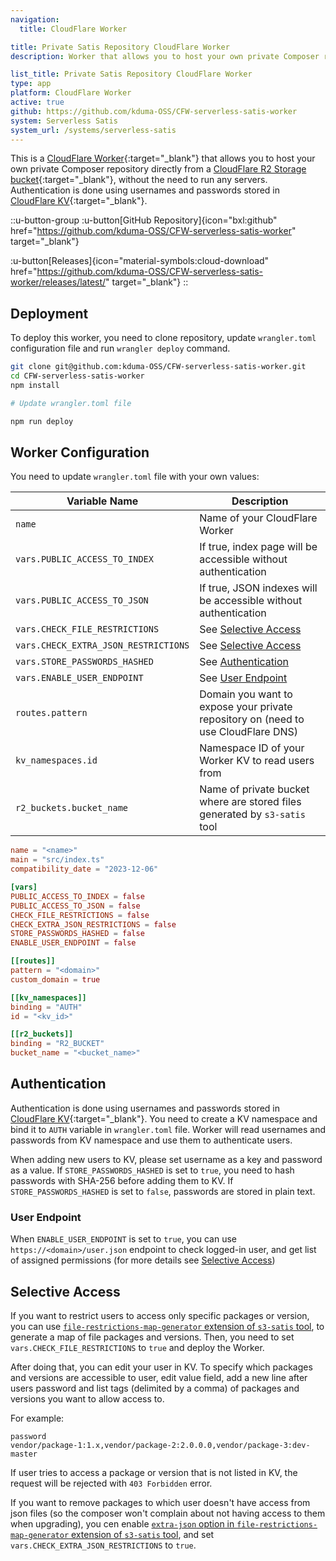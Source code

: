 ```yaml
---
navigation:
  title: CloudFlare Worker

title: Private Satis Repository CloudFlare Worker
description: Worker that allows you to host your own private Composer repository directly from a CloudFlare R2 Storage bucket.

list_title: Private Satis Repository CloudFlare Worker
type: app
platform: CloudFlare Worker
active: true
github: https://github.com/kduma-OSS/CFW-serverless-satis-worker
system: Serverless Satis
system_url: /systems/serverless-satis
---
```


This is a [CloudFlare Worker](https://workers.cloudflare.com/){:target="_blank"} that allows you to host your own 
private Composer repository directly from a [CloudFlare R2 Storage bucket](https://developers.cloudflare.com/r2/){:target="_blank"},
without the need to run any servers. Authentication is done using usernames and passwords stored in [CloudFlare KV](https://developers.cloudflare.com/kv/){:target="_blank"}.

::u-button-group
:u-button[GitHub Repository]{icon="bxl:github" href="https://github.com/kduma-OSS/CFW-serverless-satis-worker" target="_blank"}

:u-button[Releases]{icon="material-symbols:cloud-download" href="https://github.com/kduma-OSS/CFW-serverless-satis-worker/releases/latest/" target="_blank"}
::

## Deployment

To deploy this worker, you need to clone repository, update `wrangler.toml` configuration file and run `wrangler deploy` command.

```bash
git clone git@github.com:kduma-OSS/CFW-serverless-satis-worker.git
cd CFW-serverless-satis-worker
npm install

# Update wrangler.toml file

npm run deploy
```

## Worker Configuration

You need to update `wrangler.toml` file with your own values:

| Variable Name                        | Description                                                                       |
|--------------------------------------|-----------------------------------------------------------------------------------|
| `name`                               | Name of your CloudFlare Worker                                                    |
| `vars.PUBLIC_ACCESS_TO_INDEX`        | If true, index page will be accessible without authentication                     |
| `vars.PUBLIC_ACCESS_TO_JSON`         | If true, JSON indexes will be accessible without authentication                   |
| `vars.CHECK_FILE_RESTRICTIONS`       | See [Selective Access](#selective-access)                                         |
| `vars.CHECK_EXTRA_JSON_RESTRICTIONS` | See [Selective Access](#selective-access)                                         |
| `vars.STORE_PASSWORDS_HASHED`        | See [Authentication](#authentication)                                             |
| `vars.ENABLE_USER_ENDPOINT`          | See [User Endpoint](#user-endpoint)                                               |
| `routes.pattern`                     | Domain you want to expose your private repository on (need to use CloudFlare DNS) |
| `kv_namespaces.id`                   | Namespace ID of your Worker KV to read users from                                 |
| `r2_buckets.bucket_name`             | Name of private bucket where are stored files generated by `s3-satis` tool        |

```toml
name = "<name>"
main = "src/index.ts"
compatibility_date = "2023-12-06"

[vars]
PUBLIC_ACCESS_TO_INDEX = false
PUBLIC_ACCESS_TO_JSON = false
CHECK_FILE_RESTRICTIONS = false
CHECK_EXTRA_JSON_RESTRICTIONS = false
STORE_PASSWORDS_HASHED = false
ENABLE_USER_ENDPOINT = false

[[routes]]
pattern = "<domain>"
custom_domain = true

[[kv_namespaces]]
binding = "AUTH"
id = "<kv_id>"

[[r2_buckets]]
binding = "R2_BUCKET"
bucket_name = "<bucket_name>"
```

## Authentication

Authentication is done using usernames and passwords stored in [CloudFlare KV](https://developers.cloudflare.com/kv/){:target="_blank"}.
You need to create a KV namespace and bind it to `AUTH` variable in `wrangler.toml` file.
Worker will read usernames and passwords from KV namespace and use them to authenticate users.

When adding new users to KV, please set username as a key and password as a value.
If `STORE_PASSWORDS_HASHED` is set to `true`, you need to hash passwords with SHA-256 before adding them to KV.
If `STORE_PASSWORDS_HASHED` is set to `false`, passwords are stored in plain text.

### User Endpoint

When `ENABLE_USER_ENDPOINT` is set to `true`, you can use `https://<domain>/user.json` endpoint to check logged-in user, 
and get list of assigned permissions (for more details see [Selective Access](#selective-access))

## Selective Access

If you want to restrict users to access only specific packages or version, you can use 
[`file-restrictions-map-generator` extension of `s3-satis` tool](/systems/serverless-satis/s3-satis#file-restrictions-map-generator-extension-file-restrictions-map-generator),
to generate a map of file packages and versions. 
Then, you need to set `vars.CHECK_FILE_RESTRICTIONS` to `true` and deploy the Worker.

After doing that, you can edit your user in KV. To specify which packages and versions are accessible to user, edit value field,
add a new line after users password and list tags (delimited by a comma) of packages and versions you want to allow access to.

For example:

```text
password 
vendor/package-1:1.x,vendor/package-2:2.0.0.0,vendor/package-3:dev-master
```

If user tries to access a package or version that is not listed in KV, the request will be rejected with `403 Forbidden` error.

If you want to remove packages to which user doesn't have access from json files (so the composer won't complain about not having access to them when upgrading),
you cen enable [`extra-json` option in `file-restrictions-map-generator` extension of `s3-satis` tool](/systems/serverless-satis/s3-satis#file-restrictions-map-generator-extension-file-restrictions-map-generator),
and set `vars.CHECK_EXTRA_JSON_RESTRICTIONS` to `true`.